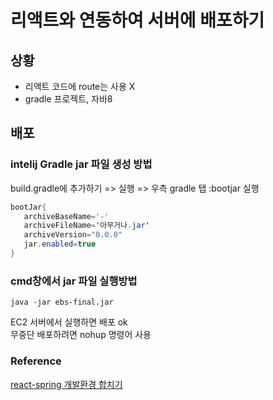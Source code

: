 # 리액트와 연동하여 서버에 배포하기

## 상황
- 리액트 코드에 route는 사용 X
- gradle 프로젝트, 자바8

## 배포
### intelij Gradle jar 파일 생성 방법

build.gradle에 추가하기 => 실행 => 우측 gradle 탭 :bootjar 실행
```java
bootJar{
   archiveBaseName='-'
   archiveFileName='아무거나.jar'
   archiveVersion="0.0.0"
   jar.enabled=true
}
```
### cmd창에서 jar 파일 실행방법 
```
java -jar ebs-final.jar
```
EC2 서버에서 실행하면 배포 ok   
무중단 배포하려면 nohup 명령어 사용

### Reference
[react-spring 개발환경 합치기](https://joshua-dev-story.blogspot.com/2020/01/react-spring-2.html)
